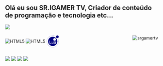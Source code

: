 ## Olá eu sou SR.IGAMER TV, Criador de conteúdo de programação e tecnologia etc...
 
<picture>
<source 
  srcset="https://github-readme-stats.vercel.app/api?username=srigamertv&show_icons=true&theme=dark"
  media="(prefers-color-scheme: dark)"
/>
<source
  srcset="https://github-readme-stats.vercel.app/api?username=srigamertv&show_icons=true"
  media="(prefers-color-scheme: light), (prefers-color-scheme: no-preference)"
/>
<img src="https://github-readme-stats.vercel.app/api?username=srigamertv&show_icons=true" />
</picture>

<div style="display: inline_block"><br>
  <img align="center" alt="HTML5" height="40" width="45" src="https://devicon-website.vercel.app/api/html5/plain-wordmark.svg"></img>
 <img align="center" alt="HTML5" height="40" width="45" src="https://devicon-website.vercel.app/api/css3/plain-wordmark.svg"></img>
  <img align="center" alt="gamer-lua" heigth="30"width="40" src="https://raw.githubusercontent.com/devicons/devicon/master/icons/lua/lua-plain-wordmark.svg">
  <img align="right"alt="srgamertv"height="150"style="borderradius:50px;"src="https://cdn.discordapp.com/attachments/1031379030374617089/1137025800022016040/NOVA_LOGO_DO_CANAL_PNG.png">
</div>
  
  ##
 
<div> 
  <a href="https://www.youtube.com/@SRIGAMERTV" target="_blank"><img src="https://img.shields.io/badge/YouTube-FF0000?style=for-the-badge&logo=youtube&logoColor=white" target="_blank"></a>
  <a href="https://www.instagram.com/sr.igamer_tv" target="_blank"><img src="https://img.shields.io/badge/-Instagram-%23E4405F?style=for-the-badge&logo=instagram&logoColor=white" target="_blank"></a>
   <a href="https://discord.gg/kh2KTGvaVX" target="_blank"><img src="https://img.shields.io/badge/Discord-7289DA?style=for-the-badge&logo=discord&logoColor=white" target="_blank"></a> 
    <a href = "mailto:kelvinsom22kb@gmail.com"><img src="https://img.shields.io/badge/-Gmail-%23333?style=for-the-badge&logo=gmail&logoColor=white" target="_blank"></a>
 </div>
